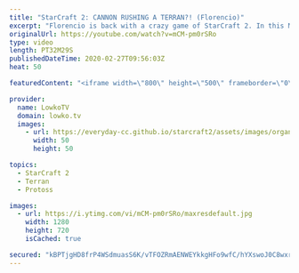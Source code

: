 ```yaml
---
title: "StarCraft 2: CANNON RUSHING A TERRAN?! (Florencio)"
excerpt: "Florencio is back with a crazy game of StarCraft 2. In this Master League match of Terran versus Protoss we start with a Cannon Rush but quickly gets into one of the strangest games of SC2 that I've ever seen... With lots of cringy moments and terrible decisions added in the mix.  Get more videos & support"
originalUrl: https://youtube.com/watch?v=mCM-pm0rSRo
type: video
length: PT32M29S
publishedDateTime: 2020-02-27T09:56:03Z
heat: 50

featuredContent: "<iframe width=\"800\" height=\"500\" frameborder=\"0\" src=\"https://www.youtube.com/embed/mCM-pm0rSRo\" allow=\"accelerometer; autoplay; encrypted-media; gyroscope; picture-in-picture\" allowfullscreen></iframe>"

provider:
  name: LowkoTV
  domain: lowko.tv
  images:
    - url: https://everyday-cc.github.io/starcraft2/assets/images/organizations/lowko.tv-50x50.jpg
      width: 50
      height: 50

topics:
  - StarCraft 2
  - Terran
  - Protoss

images:
  - url: https://i.ytimg.com/vi/mCM-pm0rSRo/maxresdefault.jpg
    width: 1280
    height: 720
    isCached: true

secured: "kBPTjgHD8frP4WSdmuasS6K/vTFOZRmAENWEYkkgHFo9wfC/hYXswoJ0C8wxrArj38isBP+FZUlXCLeyhF4TjBZJ91+SHz3JCJFzVWzVto4MECUpxSOQOC2GqhojL16foGAa9mAEF2fp+gaL0bxJMnW6QcXYIeQfENIXQtJdZ/Gq34faCuTkGs6g79dp/0QuHnas0QvhIINSdnhixkUe+tsrpfF3nyfVMEUuh9ahVx4m4DlY2RB78GEJz8zp2CdGu0kGp8EnZ931oq2aINR3IKavKjJYbIsp0ZiEO4Oj7Q0j3Lo/4CXMHQN8/qCj3AwSc+f+ekR6IcrE2QRYMeUbnCY0nML8qEqsb9X9z/ymTanSXqsWJzKY+ZSLWtbiroAXfRY42YkYIZr1qtwTwqtQfGioP14vunn6X+sYum6XeeFLieH2nVqi2mSMhNyMt5r/;TmyWI6kQADPiKXVlNhSUhQ=="
---
```


